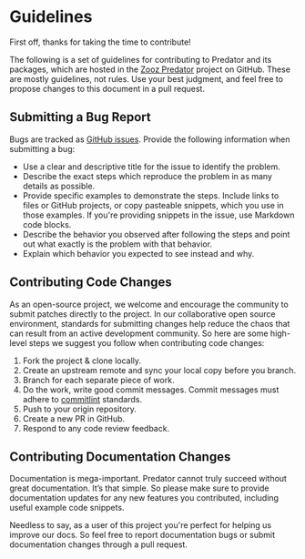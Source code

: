 # Guidelines

First off, thanks for taking the time to contribute! 

The following is a set of guidelines for contributing to Predator and its packages, which are hosted in the [Zooz Predator](https://github.com/Zooz/predator) project on GitHub. These are mostly guidelines, not rules. Use your best judgment, and feel free to propose changes to this document in a pull request.

## Submitting a Bug Report
Bugs are tracked as [GitHub issues](https://guides.github.com/features/issues/). Provide the following information when submitting a bug:

* Use a clear and descriptive title for the issue to identify the problem.
* Describe the exact steps which reproduce the problem in as many details as possible. 
* Provide specific examples to demonstrate the steps. Include links to files or GitHub projects, or copy pasteable snippets, which you use in those examples. If you're providing snippets in the issue, use Markdown code blocks.
* Describe the behavior you observed after following the steps and point out what exactly is the problem with that behavior.
* Explain which behavior you expected to see instead and why.

## Contributing Code Changes

As an open-source project, we welcome and encourage the community to submit patches directly to the project. In our collaborative open source environment, standards for submitting changes help reduce the chaos that can result from an active development community. So here are some high-level steps we suggest you follow when contributing code changes:

1. Fork the project & clone locally.
2. Create an upstream remote and sync your local copy before you branch.
3. Branch for each separate piece of work.
4. Do the work, write good commit messages. Commit messages must adhere to [commitlint](https://github.com/conventional-changelog/commitlint) standards.
5. Push to your origin repository.
6. Create a new PR in GitHub.
7. Respond to any code review feedback.

## Contributing Documentation Changes

Documentation is mega-important. Predator cannot truly succeed without great documentation. It’s that simple. So please make sure to provide documentation updates for any new features you contributed, including useful example code snippets.

Needless to say, as a user of this project you're perfect for helping us improve our docs. So feel free to report documentation bugs or submit documentation changes through a pull request.
